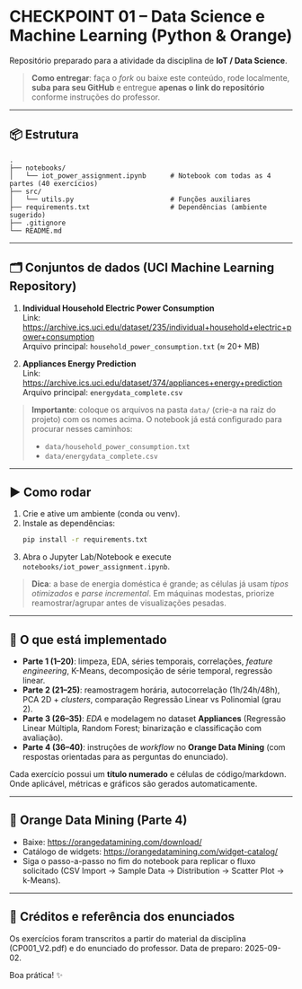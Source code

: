 # CHECKPOINT 01 – Data Science e Machine Learning (Python & Orange)

Repositório preparado para a atividade da disciplina de **IoT / Data Science**.

> **Como entregar**: faça o *fork* ou baixe este conteúdo, rode localmente, **suba para seu GitHub** e entregue **apenas o link do repositório** conforme instruções do professor.

---

## 📦 Estrutura
```
.
├── notebooks/
│   └── iot_power_assignment.ipynb      # Notebook com todas as 4 partes (40 exercícios)
├── src/
│   └── utils.py                        # Funções auxiliares
├── requirements.txt                    # Dependências (ambiente sugerido)
├── .gitignore
└── README.md
```

---

## 🗂️ Conjuntos de dados (UCI Machine Learning Repository)

1) **Individual Household Electric Power Consumption**  
Link: https://archive.ics.uci.edu/dataset/235/individual+household+electric+power+consumption  
Arquivo principal: `household_power_consumption.txt` (≈ 20+ MB)

2) **Appliances Energy Prediction**  
Link: https://archive.ics.uci.edu/dataset/374/appliances+energy+prediction  
Arquivo principal: `energydata_complete.csv`

> **Importante**: coloque os arquivos na pasta `data/` (crie-a na raiz do projeto) com os nomes acima.
> O notebook já está configurado para procurar nesses caminhos:
> - `data/household_power_consumption.txt`
> - `data/energydata_complete.csv`

---

## ▶️ Como rodar

1. Crie e ative um ambiente (conda ou venv).
2. Instale as dependências:
   ```bash
   pip install -r requirements.txt
   ```
3. Abra o Jupyter Lab/Notebook e execute `notebooks/iot_power_assignment.ipynb`.

> **Dica**: a base de energia doméstica é grande; as células já usam *tipos otimizados* e *parse incremental*.
> Em máquinas modestas, priorize reamostrar/agrupar antes de visualizações pesadas.

---

## 🧪 O que está implementado

- **Parte 1 (1–20)**: limpeza, EDA, séries temporais, correlações, *feature engineering*, K-Means, decomposição de série temporal, regressão linear.
- **Parte 2 (21–25)**: reamostragem horária, autocorrelação (1h/24h/48h), PCA 2D + *clusters*, comparação Regressão Linear vs Polinomial (grau 2).
- **Parte 3 (26–35)**: *EDA* e modelagem no dataset **Appliances** (Regressão Linear Múltipla, Random Forest; binarização e classificação com avaliação).
- **Parte 4 (36–40)**: instruções de *workflow* no **Orange Data Mining** (com respostas orientadas para as perguntas do enunciado).

Cada exercício possui um **título numerado** e células de código/markdown.  
Onde aplicável, métricas e gráficos são gerados automaticamente.

---

## 🧡 Orange Data Mining (Parte 4)
- Baixe: https://orangedatamining.com/download/  
- Catálogo de widgets: https://orangedatamining.com/widget-catalog/  
- Siga o passo-a-passo no fim do notebook para replicar o fluxo solicitado (CSV Import → Sample Data → Distribution → Scatter Plot → k-Means).

---

## 📑 Créditos e referência dos enunciados
Os exercícios foram transcritos a partir do material da disciplina (CP001_V2.pdf) e do enunciado do professor.
Data de preparo: 2025-09-02.

Boa prática! ✨
